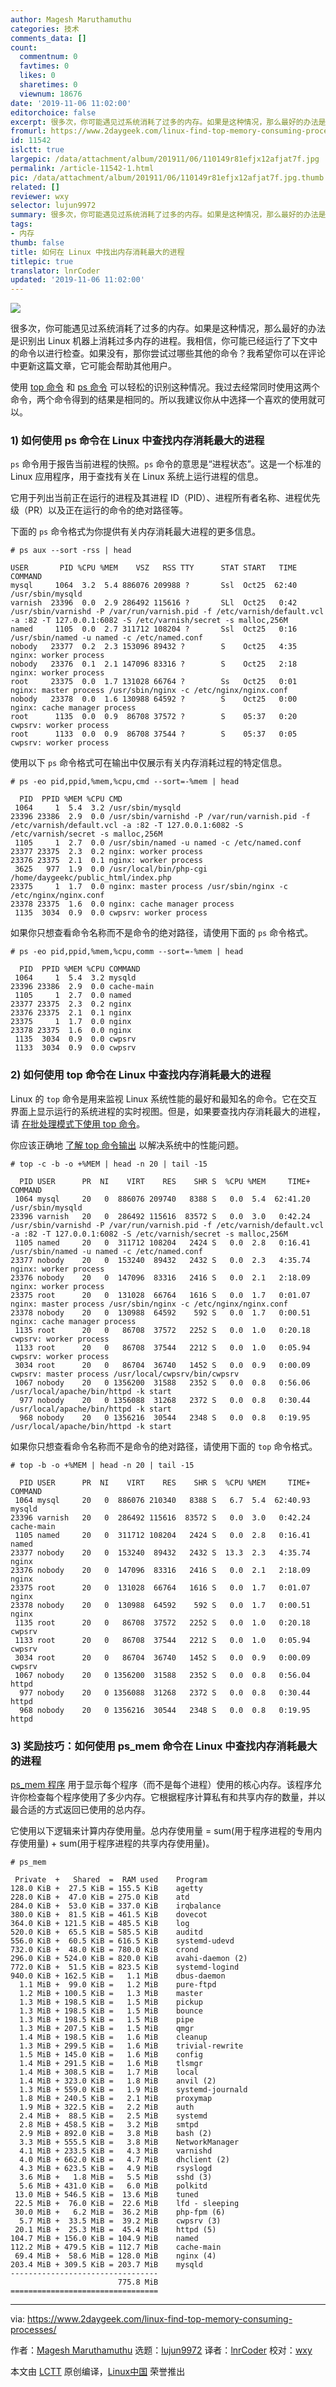 ```yaml
---
author: Magesh Maruthamuthu
categories: 技术
comments_data: []
count:
  commentnum: 0
  favtimes: 0
  likes: 0
  sharetimes: 0
  viewnum: 18676
date: '2019-11-06 11:02:00'
editorchoice: false
excerpt: 很多次，你可能遇见过系统消耗了过多的内存。如果是这种情况，那么最好的办法是识别出 Linux 机器上消耗过多内存的进程。
fromurl: https://www.2daygeek.com/linux-find-top-memory-consuming-processes/
id: 11542
islctt: true
largepic: /data/attachment/album/201911/06/110149r81efjx12afjat7f.jpg
permalink: /article-11542-1.html
pic: /data/attachment/album/201911/06/110149r81efjx12afjat7f.jpg.thumb.jpg
related: []
reviewer: wxy
selector: lujun9972
summary: 很多次，你可能遇见过系统消耗了过多的内存。如果是这种情况，那么最好的办法是识别出 Linux 机器上消耗过多内存的进程。
tags:
- 内存
thumb: false
title: 如何在 Linux 中找出内存消耗最大的进程
titlepic: true
translator: lnrCoder
updated: '2019-11-06 11:02:00'
---
```


![](/data/attachment/album/201911/06/110149r81efjx12afjat7f.jpg)


很多次，你可能遇见过系统消耗了过多的内存。如果是这种情况，那么最好的办法是识别出 Linux 机器上消耗过多内存的进程。我相信，你可能已经运行了下文中的命令以进行检查。如果没有，那你尝试过哪些其他的命令？我希望你可以在评论中更新这篇文章，它可能会帮助其他用户。


使用 [top 命令](https://www.2daygeek.com/linux-top-command-linux-system-performance-monitoring-tool/) 和 [ps 命令](https://www.2daygeek.com/linux-ps-command-find-running-process-monitoring/) 可以轻松的识别这种情况。我过去经常同时使用这两个命令，两个命令得到的结果是相同的。所以我建议你从中选择一个喜欢的使用就可以。


### 1) 如何使用 ps 命令在 Linux 中查找内存消耗最大的进程


`ps` 命令用于报告当前进程的快照。`ps` 命令的意思是“进程状态”。这是一个标准的 Linux 应用程序，用于查找有关在 Linux 系统上运行进程的信息。


它用于列出当前正在运行的进程及其进程 ID（PID）、进程所有者名称、进程优先级（PR）以及正在运行的命令的绝对路径等。


下面的 `ps` 命令格式为你提供有关内存消耗最大进程的更多信息。



```
# ps aux --sort -rss | head

USER       PID %CPU %MEM    VSZ   RSS TTY      STAT START   TIME COMMAND
mysql     1064  3.2  5.4 886076 209988 ?       Ssl  Oct25  62:40 /usr/sbin/mysqld
varnish  23396  0.0  2.9 286492 115616 ?       SLl  Oct25   0:42 /usr/sbin/varnishd -P /var/run/varnish.pid -f /etc/varnish/default.vcl -a :82 -T 127.0.0.1:6082 -S /etc/varnish/secret -s malloc,256M
named     1105  0.0  2.7 311712 108204 ?       Ssl  Oct25   0:16 /usr/sbin/named -u named -c /etc/named.conf
nobody   23377  0.2  2.3 153096 89432 ?        S    Oct25   4:35 nginx: worker process
nobody   23376  0.1  2.1 147096 83316 ?        S    Oct25   2:18 nginx: worker process
root     23375  0.0  1.7 131028 66764 ?        Ss   Oct25   0:01 nginx: master process /usr/sbin/nginx -c /etc/nginx/nginx.conf
nobody   23378  0.0  1.6 130988 64592 ?        S    Oct25   0:00 nginx: cache manager process
root      1135  0.0  0.9  86708 37572 ?        S    05:37   0:20 cwpsrv: worker process
root      1133  0.0  0.9  86708 37544 ?        S    05:37   0:05 cwpsrv: worker process
```

使用以下 `ps` 命令格式可在输出中仅展示有关内存消耗过程的特定信息。



```
# ps -eo pid,ppid,%mem,%cpu,cmd --sort=-%mem | head

  PID  PPID %MEM %CPU CMD
 1064     1  5.4  3.2 /usr/sbin/mysqld
23396 23386  2.9  0.0 /usr/sbin/varnishd -P /var/run/varnish.pid -f /etc/varnish/default.vcl -a :82 -T 127.0.0.1:6082 -S /etc/varnish/secret -s malloc,256M
 1105     1  2.7  0.0 /usr/sbin/named -u named -c /etc/named.conf
23377 23375  2.3  0.2 nginx: worker process
23376 23375  2.1  0.1 nginx: worker process
 3625   977  1.9  0.0 /usr/local/bin/php-cgi /home/daygeekc/public_html/index.php
23375     1  1.7  0.0 nginx: master process /usr/sbin/nginx -c /etc/nginx/nginx.conf
23378 23375  1.6  0.0 nginx: cache manager process
 1135  3034  0.9  0.0 cwpsrv: worker process
```

如果你只想查看命令名称而不是命令的绝对路径，请使用下面的 `ps` 命令格式。



```
# ps -eo pid,ppid,%mem,%cpu,comm --sort=-%mem | head

  PID  PPID %MEM %CPU COMMAND
 1064     1  5.4  3.2 mysqld
23396 23386  2.9  0.0 cache-main
 1105     1  2.7  0.0 named
23377 23375  2.3  0.2 nginx
23376 23375  2.1  0.1 nginx
23375     1  1.7  0.0 nginx
23378 23375  1.6  0.0 nginx
 1135  3034  0.9  0.0 cwpsrv
 1133  3034  0.9  0.0 cwpsrv
```

### 2) 如何使用 top 命令在 Linux 中查找内存消耗最大的进程


Linux 的 `top` 命令是用来监视 Linux 系统性能的最好和最知名的命令。它在交互界面上显示运行的系统进程的实时视图。但是，如果要查找内存消耗最大的进程，请 [在批处理模式下使用 top 命令](/article-11491-1.html)。


你应该正确地 [了解 top 命令输出](https://www.2daygeek.com/understanding-linux-top-command-output-usage/) 以解决系统中的性能问题。



```
# top -c -b -o +%MEM | head -n 20 | tail -15

  PID USER      PR  NI    VIRT    RES    SHR S  %CPU %MEM     TIME+ COMMAND
 1064 mysql     20   0  886076 209740   8388 S   0.0  5.4  62:41.20 /usr/sbin/mysqld
23396 varnish   20   0  286492 115616  83572 S   0.0  3.0   0:42.24 /usr/sbin/varnishd -P /var/run/varnish.pid -f /etc/varnish/default.vcl -a :82 -T 127.0.0.1:6082 -S /etc/varnish/secret -s malloc,256M
 1105 named     20   0  311712 108204   2424 S   0.0  2.8   0:16.41 /usr/sbin/named -u named -c /etc/named.conf
23377 nobody    20   0  153240  89432   2432 S   0.0  2.3   4:35.74 nginx: worker process
23376 nobody    20   0  147096  83316   2416 S   0.0  2.1   2:18.09 nginx: worker process
23375 root      20   0  131028  66764   1616 S   0.0  1.7   0:01.07 nginx: master process /usr/sbin/nginx -c /etc/nginx/nginx.conf
23378 nobody    20   0  130988  64592    592 S   0.0  1.7   0:00.51 nginx: cache manager process
 1135 root      20   0   86708  37572   2252 S   0.0  1.0   0:20.18 cwpsrv: worker process
 1133 root      20   0   86708  37544   2212 S   0.0  1.0   0:05.94 cwpsrv: worker process
 3034 root      20   0   86704  36740   1452 S   0.0  0.9   0:00.09 cwpsrv: master process /usr/local/cwpsrv/bin/cwpsrv
 1067 nobody    20   0 1356200  31588   2352 S   0.0  0.8   0:56.06 /usr/local/apache/bin/httpd -k start
  977 nobody    20   0 1356088  31268   2372 S   0.0  0.8   0:30.44 /usr/local/apache/bin/httpd -k start
  968 nobody    20   0 1356216  30544   2348 S   0.0  0.8   0:19.95 /usr/local/apache/bin/httpd -k start
```

如果你只想查看命令名称而不是命令的绝对路径，请使用下面的 `top` 命令格式。



```
# top -b -o +%MEM | head -n 20 | tail -15

  PID USER      PR  NI    VIRT    RES    SHR S  %CPU %MEM     TIME+ COMMAND
 1064 mysql     20   0  886076 210340   8388 S   6.7  5.4  62:40.93 mysqld
23396 varnish   20   0  286492 115616  83572 S   0.0  3.0   0:42.24 cache-main
 1105 named     20   0  311712 108204   2424 S   0.0  2.8   0:16.41 named
23377 nobody    20   0  153240  89432   2432 S  13.3  2.3   4:35.74 nginx
23376 nobody    20   0  147096  83316   2416 S   0.0  2.1   2:18.09 nginx
23375 root      20   0  131028  66764   1616 S   0.0  1.7   0:01.07 nginx
23378 nobody    20   0  130988  64592    592 S   0.0  1.7   0:00.51 nginx
 1135 root      20   0   86708  37572   2252 S   0.0  1.0   0:20.18 cwpsrv
 1133 root      20   0   86708  37544   2212 S   0.0  1.0   0:05.94 cwpsrv
 3034 root      20   0   86704  36740   1452 S   0.0  0.9   0:00.09 cwpsrv
 1067 nobody    20   0 1356200  31588   2352 S   0.0  0.8   0:56.04 httpd
  977 nobody    20   0 1356088  31268   2372 S   0.0  0.8   0:30.44 httpd
  968 nobody    20   0 1356216  30544   2348 S   0.0  0.8   0:19.95 httpd
```

### 3) 奖励技巧：如何使用 ps\_mem 命令在 Linux 中查找内存消耗最大的进程


[ps\_mem 程序](https://www.2daygeek.com/ps_mem-report-core-memory-usage-accurately-in-linux/) 用于显示每个程序（而不是每个进程）使用的核心内存。该程序允许你检查每个程序使用了多少内存。它根据程序计算私有和共享内存的数量，并以最合适的方式返回已使用的总内存。


它使用以下逻辑来计算内存使用量。总内存使用量 = sum(用于程序进程的专用内存使用量) + sum(用于程序进程的共享内存使用量)。



```
# ps_mem

 Private  +   Shared  =  RAM used    Program
128.0 KiB +  27.5 KiB = 155.5 KiB    agetty
228.0 KiB +  47.0 KiB = 275.0 KiB    atd
284.0 KiB +  53.0 KiB = 337.0 KiB    irqbalance
380.0 KiB +  81.5 KiB = 461.5 KiB    dovecot
364.0 KiB + 121.5 KiB = 485.5 KiB    log
520.0 KiB +  65.5 KiB = 585.5 KiB    auditd
556.0 KiB +  60.5 KiB = 616.5 KiB    systemd-udevd
732.0 KiB +  48.0 KiB = 780.0 KiB    crond
296.0 KiB + 524.0 KiB = 820.0 KiB    avahi-daemon (2)
772.0 KiB +  51.5 KiB = 823.5 KiB    systemd-logind
940.0 KiB + 162.5 KiB =   1.1 MiB    dbus-daemon
  1.1 MiB +  99.0 KiB =   1.2 MiB    pure-ftpd
  1.2 MiB + 100.5 KiB =   1.3 MiB    master
  1.3 MiB + 198.5 KiB =   1.5 MiB    pickup
  1.3 MiB + 198.5 KiB =   1.5 MiB    bounce
  1.3 MiB + 198.5 KiB =   1.5 MiB    pipe
  1.3 MiB + 207.5 KiB =   1.5 MiB    qmgr
  1.4 MiB + 198.5 KiB =   1.6 MiB    cleanup
  1.3 MiB + 299.5 KiB =   1.6 MiB    trivial-rewrite
  1.5 MiB + 145.0 KiB =   1.6 MiB    config
  1.4 MiB + 291.5 KiB =   1.6 MiB    tlsmgr
  1.4 MiB + 308.5 KiB =   1.7 MiB    local
  1.4 MiB + 323.0 KiB =   1.8 MiB    anvil (2)
  1.3 MiB + 559.0 KiB =   1.9 MiB    systemd-journald
  1.8 MiB + 240.5 KiB =   2.1 MiB    proxymap
  1.9 MiB + 322.5 KiB =   2.2 MiB    auth
  2.4 MiB +  88.5 KiB =   2.5 MiB    systemd
  2.8 MiB + 458.5 KiB =   3.2 MiB    smtpd
  2.9 MiB + 892.0 KiB =   3.8 MiB    bash (2)
  3.3 MiB + 555.5 KiB =   3.8 MiB    NetworkManager
  4.1 MiB + 233.5 KiB =   4.3 MiB    varnishd
  4.0 MiB + 662.0 KiB =   4.7 MiB    dhclient (2)
  4.3 MiB + 623.5 KiB =   4.9 MiB    rsyslogd
  3.6 MiB +   1.8 MiB =   5.5 MiB    sshd (3)
  5.6 MiB + 431.0 KiB =   6.0 MiB    polkitd
 13.0 MiB + 546.5 KiB =  13.6 MiB    tuned
 22.5 MiB +  76.0 KiB =  22.6 MiB    lfd - sleeping
 30.0 MiB +   6.2 MiB =  36.2 MiB    php-fpm (6)
  5.7 MiB +  33.5 MiB =  39.2 MiB    cwpsrv (3)
 20.1 MiB +  25.3 MiB =  45.4 MiB    httpd (5)
104.7 MiB + 156.0 KiB = 104.9 MiB    named
112.2 MiB + 479.5 KiB = 112.7 MiB    cache-main
 69.4 MiB +  58.6 MiB = 128.0 MiB    nginx (4)
203.4 MiB + 309.5 KiB = 203.7 MiB    mysqld
---------------------------------
                        775.8 MiB
=================================
```



---


via: <https://www.2daygeek.com/linux-find-top-memory-consuming-processes/>


作者：[Magesh Maruthamuthu](https://www.2daygeek.com/author/magesh/) 选题：[lujun9972](https://github.com/lujun9972) 译者：[lnrCoder](https://github.com/lnrCoder) 校对：[wxy](https://github.com/wxy)


本文由 [LCTT](https://github.com/LCTT/TranslateProject) 原创编译，[Linux中国](https://linux.cn/) 荣誉推出